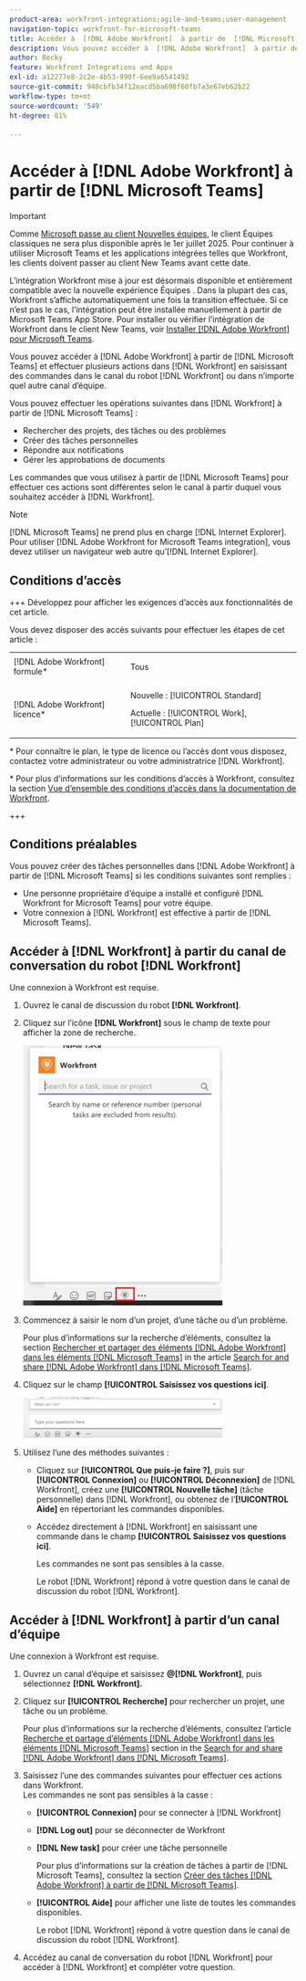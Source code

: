 ```yaml
---
product-area: workfront-integrations;agile-and-teams;user-management
navigation-topic: workfront-for-microsoft-teams
title: Accéder à  [!DNL Adobe Workfront]  à partir de  [!DNL Microsoft]  Teams
description: Vous pouvez accéder à  [!DNL Adobe Workfront]  à partir de  [!DNL Microsoft Teams]  et effectuer plusieurs actions dans  [!DNL Workfront]  en saisissant des commandes dans le canal du robot Workfront ou dans n’importe quel autre canal d’équipe.
author: Becky
feature: Workfront Integrations and Apps
exl-id: a12277e8-2c2e-4b53-990f-6ee9a6541492
source-git-commit: 940cbfb34f12eacd5ba698f60fb7a3e67eb62b22
workflow-type: tm+mt
source-wordcount: '549'
ht-degree: 81%

---
```


# Accéder à [!DNL Adobe Workfront] à partir de [!DNL Microsoft Teams]

<!--Audited: 01/2024-->

>[!IMPORTANT]
>
>Comme [Microsoft passe au client Nouvelles équipes](https://learn.microsoft.com/en-us/microsoftteams/teams-classic-client-end-of-availability), le client Équipes classiques ne sera plus disponible après le 1er juillet 2025. Pour continuer à utiliser Microsoft Teams et les applications intégrées telles que Workfront, les clients doivent passer au client New Teams avant cette date.
>
>L’intégration Workfront mise à jour est désormais disponible et entièrement compatible avec la nouvelle expérience Équipes . Dans la plupart des cas, Workfront s’affiche automatiquement une fois la transition effectuée. Si ce n’est pas le cas, l’intégration peut être installée manuellement à partir de Microsoft Teams App Store. Pour installer ou vérifier l’intégration de Workfront dans le client New Teams, voir [Installer [!DNL Adobe Workfront] pour Microsoft Teams](/help/quicksilver/workfront-integrations-and-apps/using-workfront-with-microsoft-teams/install-workfront-ms-teams.md).


Vous pouvez accéder à [!DNL Adobe Workfront] à partir de [!DNL Microsoft Teams] et effectuer plusieurs actions dans [!DNL Workfront] en saisissant des commandes dans le canal du robot [!DNL Workfront] ou dans n’importe quel autre canal d’équipe.

Vous pouvez effectuer les opérations suivantes dans [!DNL Workfront] à partir de [!DNL Microsoft Teams] :

* Rechercher des projets, des tâches ou des problèmes
* Créer des tâches personnelles
* Répondre aux notifications
* Gérer les approbations de documents

Les commandes que vous utilisez à partir de [!DNL Microsoft Teams] pour effectuer ces actions sont différentes selon le canal à partir duquel vous souhaitez accéder à [!DNL Workfront].

>[!NOTE]
>
>[!DNL Microsoft Teams] ne prend plus en charge [!DNL Internet Explorer]. Pour utiliser [!DNL Adobe Workfront for Microsoft Teams integration], vous devez utiliser un navigateur web autre qu’[!DNL Internet Explorer].

## Conditions d’accès

+++ Développez pour afficher les exigences d’accès aux fonctionnalités de cet article.

Vous devez disposer des accès suivants pour effectuer les étapes de cet article :

<table style="table-layout:auto"> 
 <col> 
 <col> 
 <tbody> 
  <tr> 
   <td role="rowheader">[!DNL Adobe Workfront] formule*</td> 
   <td> <p>Tous</p> </td> 
  </tr> 
  <tr> 
   <td role="rowheader">[!DNL Adobe Workfront] licence*</td> 
   <td> <p>Nouvelle : [!UICONTROL Standard]</p>
   <p>Actuelle : [!UICONTROL Work], [!UICONTROL Plan]</p> </td> 
  </tr> 
 </tbody> 
</table>

* Pour connaître le plan, le type de licence ou l’accès dont vous disposez, contactez votre administrateur ou votre administratrice [!DNL Workfront].

* Pour plus d’informations sur les conditions d’accès à Workfront, consultez la section [Vue d’ensemble des conditions d’accès dans la documentation de Workfront](/help/quicksilver/administration-and-setup/add-users/access-levels-and-object-permissions/access-level-requirements-in-documentation.md).

+++

## Conditions préalables

Vous pouvez créer des tâches personnelles dans [!DNL Adobe Workfront] à partir de [!DNL Microsoft Teams] si les conditions suivantes sont remplies :

* Une personne propriétaire d’équipe a installé et configuré [!DNL Workfront for Microsoft Teams] pour votre équipe.
* Votre connexion à [!DNL Workfront] est effective à partir de [!DNL Microsoft Teams].

## Accéder à [!DNL Workfront] à partir du canal de conversation du robot [!DNL Workfront]

Une connexion à Workfront est requise.

1. Ouvrez le canal de discussion du robot **[!DNL Workfront]**.
1. Cliquez sur l’icône **[!DNL Workfront]** sous le champ de texte pour afficher la zone de recherche.

   ![teams_search_box_in_the_bot_channel.PNG](assets/teams-search-box-in-the-bot-channel-350x456.png)

1. Commencez à saisir le nom d’un projet, d’une tâche ou d’un problème.

   Pour plus d’informations sur la recherche d’éléments, consultez la section [Rechercher et partager des éléments  [!DNL Adobe Workfront]  dans les éléments  [!DNL Microsoft Teams]](../../workfront-integrations-and-apps/using-workfront-with-microsoft-teams/search-for-and-share-wf-items-in-ms-teams.md) in the article [Search for and share [!DNL Adobe Workfront]  dans  [!DNL Microsoft Teams]](../../workfront-integrations-and-apps/using-workfront-with-microsoft-teams/search-for-and-share-wf-items-in-ms-teams.md).

1. Cliquez sur le champ **[!UICONTROL Saisissez vos questions ici]**.

   ![ms_teams_type_your_questions_here_and_what_can_I_do_fields.png](assets/ms-teams-type-your-questions-here-and-what-can-i-do-fields-350x71.png)

1. Utilisez l’une des méthodes suivantes :

   * Cliquez sur **[!UICONTROL Que puis-je faire ?]**, puis sur **[!UICONTROL Connexion]** ou **[!UICONTROL Déconnexion]** de [!DNL Workfront], créez une **[!UICONTROL Nouvelle tâche]** (tâche personnelle) dans [!DNL Workfront], ou obtenez de l’**[!UICONTROL Aide]** en répertoriant les commandes disponibles.

   * Accédez directement à [!DNL Workfront] en saisissant une commande dans le champ **[!UICONTROL Saisissez vos questions ici]**.

     Les commandes ne sont pas sensibles à la casse.

     Le robot [!DNL Workfront] répond à votre question dans le canal de discussion du robot [!DNL Workfront].

## Accéder à [!DNL Workfront] à partir d’un canal d’équipe

Une connexion à Workfront est requise.

1. Ouvrez un canal d’équipe et saisissez **@[!DNL Workfront]**, puis sélectionnez **[!DNL Workfront].**

1. Cliquez sur **[!UICONTROL Recherche]** pour rechercher un projet, une tâche ou un problème.

   Pour plus d’informations sur la recherche d’éléments, consultez l’article [Recherche et partage d’éléments  [!DNL Adobe Workfront]  dans les éléments  [!DNL Microsoft Teams]](../../workfront-integrations-and-apps/using-workfront-with-microsoft-teams/search-for-and-share-wf-items-in-ms-teams.md) section in the [Search for and share [!DNL Adobe Workfront]  dans  [!DNL Microsoft Teams]](../../workfront-integrations-and-apps/using-workfront-with-microsoft-teams/search-for-and-share-wf-items-in-ms-teams.md).

1. Saisissez l’une des commandes suivantes pour effectuer ces actions dans Workfront.\
   Les commandes ne sont pas sensibles à la casse :

   * **[!UICONTROL Connexion]** pour se connecter à [!DNL Workfront]
   * **[!DNL Log out]** pour se déconnecter de Workfront
   * **[!DNL New task]** pour créer une tâche personnelle

     Pour plus d’informations sur la création de tâches à partir de [!DNL Microsoft Teams], consultez la section [Créer des tâches  [!DNL Adobe Workfront]  à partir de  [!DNL Microsoft Teams]](../../workfront-integrations-and-apps/using-workfront-with-microsoft-teams/create-workfront-tasks-from-ms-teams.md).

   * **[!UICONTROL Aide]** pour afficher une liste de toutes les commandes disponibles.

     Le robot [!DNL Workfront] répond à votre question dans le canal de discussion du robot [!DNL Workfront].

1. Accédez au canal de conversation du robot [!DNL Workfront] pour accéder à [!DNL Workfront] et compléter votre question.
